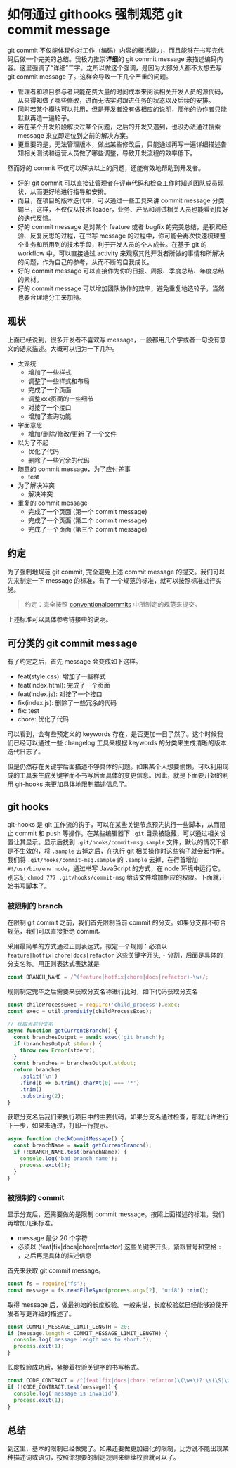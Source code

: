 # 如何通过 githooks 强制规范 git commit message

git commit 不仅能体现你对工作（编码）内容的概括能力，而且能够在书写完代码后做一个完美的总结。我极力推崇**详细**的 git commit message 来描述编码内容。这里强调了“详细”二字。之所以做这个强调，是因为大部分人都不太想去写 git commit message 了。这样会导致一下几个严重的问题。

- 管理者和项目参与者只能花费大量的时间成本来阅读相关开发人员的源代码，从来得知做了哪些修改，进而无法实时跟进任务的状态以及后续的安排。
- 同时若某个模块可以共用，但是开发者没有做相应的说明，那他的协作者只能默默再造一遍轮子。
- 若在某个开发阶段解决过某个问题，之后的开发又遇到，也没办法通过搜索 message 来立即定位到之前的解决方案。
- 更重要的是，无法管理版本，做出某些修改后，只能通过再写一遍详细描述告知相关测试和运营人员做了哪些调整，导致开发流程的效率低下。

然而好的 commit 不仅可以解决以上的问题，还能有效地帮助到开发者。
- 好的 git commit 可以直接让管理者在评审代码和检查工作时知道团队成员现状，从而更好地进行指导和安排。
- 而且，在项目的版本迭代中，可以通过一些工具来讲 commit message 分类输出，这样，不仅仅从技术 leader，业务、产品和测试相关人员也能看到良好的迭代反馈。
- 好的 commit message 是对某个 feature 或者 bugfix 的完美总结，是积累经验、反复反思的过程，在书写 message 的过程中，你可能会再次快速梳理整个业务和所用到的技术手段，利于开发人员的个人成长。在基于 git 的 workflow 中，可以直接通过 activity 来观察其他开发者所做的事情和所解决的问题，作为自己的参考，从而不断的自我成长。
- 好的 commit message 可以直接作为你的日报、周报、季度总结、年度总结的素材。
- 好的 commit message 可以增加团队协作的效率，避免重复地造轮子，当然也要合理地分工来加持。

## 现状
上面已经说到，很多开发者不喜欢写 message，一般都用几个字或者一句没有意义的话来描述。大概可以归为一下几种。

- 太笼统
  - 增加了一些样式
  - 调整了一些样式和布局
  - 完成了一个页面
  - 调整xxx页面的一些细节
  - 对接了一个接口
  - 增加了查询功能
- 字面意思
  - 增加/删除/修改/更新 了一个文件
- 以为了不起
  - 优化了代码
  - 删除了一些冗余的代码
- 随意的 commit message，为了应付差事
  - test
- 为了解决冲突
  - 解决冲突
- 重复的 commit message
  - 完成了一个页面 (第一个 commit message)
  - 完成了一个页面 (第二个 commit message)
  - 完成了一个页面 (第三个 commit message)

## 约定

为了强制地规范 git commit, 完全避免上述 commit message 的提交。我们可以先来制定一下 message 的标准，有了一个规范的标准，就可以按照标准进行实施。

> 约定：完全按照 [conventionalcommits](https://www.conventionalcommits.org/en/v1.0.0-beta.3/) 中所制定的规范来提交。

上述标准可以具体参考链接中的说明。

## 可分类的 git commit message
有了约定之后，首先 message 会变成如下这样。

- feat(style.css): 增加了一些样式
- feat(index.html): 完成了一个页面
- feat(index.js): 对接了一个接口
- fix(index.js): 删除了一些冗余的代码
- fix: test
- chore: 优化了代码

可以看到，会有些预定义的 keywords 存在，是否更加一目了然了。这个时候我们已经可以通过一些 changelog 工具来根据 keywords 的分类来生成清晰的版本迭代日志了。

但是仍然存在关键字后面描述不够具体的问题。如果某个人想要偷懒，可以利用现成的工具来生成关键字而不书写后面具体的变更信息。因此，就是下面要开始的利用 git-hooks 来更加具体地限制描述信息了。

## git hooks

git-hooks 是 git 工作流的钩子，可以在某些关键节点预先执行一些脚本，从而阻止 commit 和 push 等操作。在某些编辑器下 `.git` 目录被隐藏，可以通过相关设置让其显示。显示后找到 `.git/hooks/commit-msg.sample` 文件，默认的情况下都是不生效的，将 `.sample` 去掉之后，在执行 git 相关操作时这些钩子就会起作用。我们将 `.git/hooks/commit-msg.sample` 的 `.sample` 去掉，在行首增加 `#!/usr/bin/env node`，通过书写 JavaScript 的方式，在 node 环境中运行它。别忘记 `chmod 777 .git/hooks/commit-msg` 给该文件增加相应的权限。下面就开始书写脚本了。

### 被限制的 branch
在限制 git commit 之前，我们首先限制当前 commit 的分支。如果分支都不符合规范，我们可以直接拒绝 commit。

采用最简单的方式通过正则表达式，拟定一个规则：必须以 `feature|hotfix|chore|docs|refactor` 这些关键字开头, `-` 分割，后面是具体的分支名称。用正则表达式表达就是

```js
const BRANCH_NAME = /^(feature|hotfix|chore|docs|refactor)-\w+/;
```

规则制定完毕之后需要来获取分支名称进行比对，如下代码获取分支名

```js
const childProcessExec = require('child_process').exec;
const exec = util.promisify(childProcessExec);

// 获取当前分支名
async function getCurrentBranch() {
  const branchesOutput = await exec('git branch');
  if (branchesOutput.stderr) {
    throw new Error(stderr);
  }
  const branches = branchesOutput.stdout;
  return branches
    .split('\n')
    .find(b => b.trim().charAt(0) === '*')
    .trim()
    .substring(2);
}
```

获取分支名后我们来执行项目中的主要代码，如果分支名通过检查，那就允许进行下一步，如果未通过，打印一行提示。

```js
async function checkCommitMessage() {
  const branchName = await getCurrentBranch();
  if (!BRANCH_NAME.test(branchName)) {
    console.log('bad branch name');
    process.exit(1);
  }
}
```

### 被限制的 commit
显示分支后，还需要做的是限制 commit message。按照上面描述的标准，我们再增加几条标准。

- message 最少 20 个字符
- 必须以 (feat|fix|docs|chore|refactor) 这些关键字开头，紧跟冒号和空格 `: `，之后再是具体的描述信息

首先来获取 git commit message。

```js
const fs = require('fs');
const message = fs.readFileSync(process.argv[2], 'utf8').trim();
```

取得 message 后，做最初始的长度校验。一般来说，长度校验就已经能够迫使开发者写更详细的描述了。

```js
const COMMIT_MESSAGE_LIMIT_LENGTH = 20;
if (message.length < COMMIT_MESSAGE_LIMIT_LENGTH) {
  console.log('message length was to short.');
  process.exit(1);
}
```

长度校验成功后，紧接着校验关键字的书写格式。

```js
const CODE_CONTRACT = /^(feat|fix|docs|chore|refactor)\(\w+\)?:\s(\S|\w)+/;
if (!CODE_CONTRACT.test(message)) {
  console.log('message is invalid');
  process.exit(1);
}
```

## 总结
到这里，基本的限制已经做完了。如果还要做更加细化的限制，比方说不能出现某种描述词或语句，按照你想要的制定规则来继续校验就可以了。

